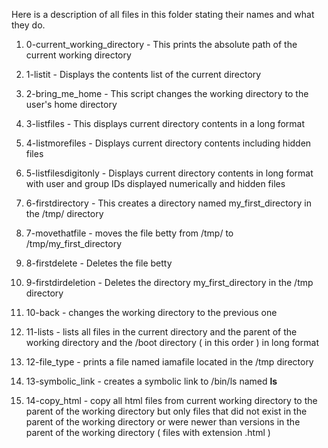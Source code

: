 Here is a description of all files in this folder  stating their names and what they do.
1. 0-current_working_directory - This prints the absolute path of the current working directory

2. 1-listit - Displays the contents list of the current directory

3. 2-bring_me_home - This script changes the working directory to the user's home directory

4. 3-listfiles - This displays current directory contents in a long format

5. 4-listmorefiles - Displays current directory contents including hidden files

6. 5-listfilesdigitonly - Displays current directory contents in long format with user and group IDs displayed numerically and hidden files

7. 6-firstdirectory - This creates a directory named my_first_directory in the /tmp/ directory

8. 7-movethatfile - moves the file betty from /tmp/ to /tmp/my_first_directory

9. 8-firstdelete - Deletes the file betty

10. 9-firstdirdeletion - Deletes the directory my_first_directory in the /tmp directory

11. 10-back - changes the working directory to the previous one

12. 11-lists - lists all files in the current directory and the parent of the working directory and the /boot directory ( in this order ) in long format

13. 12-file_type - prints a file named iamafile located in the /tmp directory

14. 13-symbolic_link - creates a symbolic link to /bin/ls named __ls__

15. 14-copy_html - copy all html files from current working directory to the parent of the working directory but only files that did not exist in the parent of the working directory or were newer than versions in the parent of the working directory ( files with extension .html )
